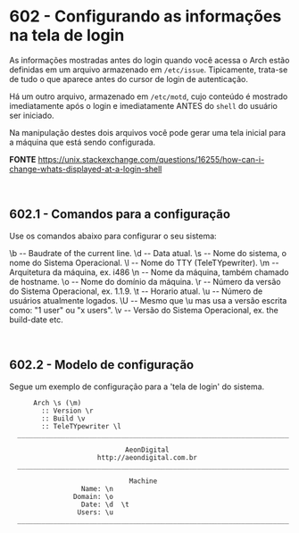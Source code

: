 ﻿# 602 - Configurando as informações na tela de login

As informações mostradas antes do login quando você acessa o Arch estão definidas em um arquivo
armazenado em ``/etc/issue``. Tipicamente, trata-se de tudo o que aparece antes do cursor de
login de autenticação.  

Há um outro arquivo, armazenado em ``/etc/motd``, cujo conteúdo é mostrado imediatamente após
o login e imediatamente ANTES do ``shell`` do usuário ser iniciado.  

Na manipulação destes dois arquivos você pode gerar uma tela inicial para a máquina que está
sendo configurada.

**FONTE**
https://unix.stackexchange.com/questions/16255/how-can-i-change-whats-displayed-at-a-login-shell



&nbsp;

## 602.1 - Comandos para a configuração 

Use os comandos abaixo para configurar o seu sistema:

  \b -- Baudrate of the current line.
  \d -- Data atual.
  \s -- Nome do sistema, o nome do Sistema Operacional.
  \l -- Nome do TTY (TeleTYpewriter).
  \m -- Arquitetura da máquina, ex. i486
  \n -- Nome da máquina, também chamado de hostname.
  \o -- Nome do domínio da máquina.
  \r -- Número da versão do Sistema Operacional, ex. 1.1.9.
  \t -- Horario atual.
  \u -- Número de usuários atualmente logados.
  \U -- Mesmo que \u mas usa a versão escrita como: "1 user" ou "x users".
  \v -- Versão do Sistema Operacional, ex. the build-date etc.




&nbsp;

## 602.2 - Modelo de configuração 

Segue um exemplo de configuração para a 'tela de login' do sistema.


``` /etc/issue
      Arch \s (\m)
        :: Version \r
        :: Build \v
        :: TeleTYpewriter \l
  ____________________________________________________________________

                             AeonDigital
                      http://aeondigital.com.br
  ____________________________________________________________________

                              Machine
                  Name: \n
                Domain: \o
                  Date: \d  \t
                 Users: \u
  ____________________________________________________________________


```
